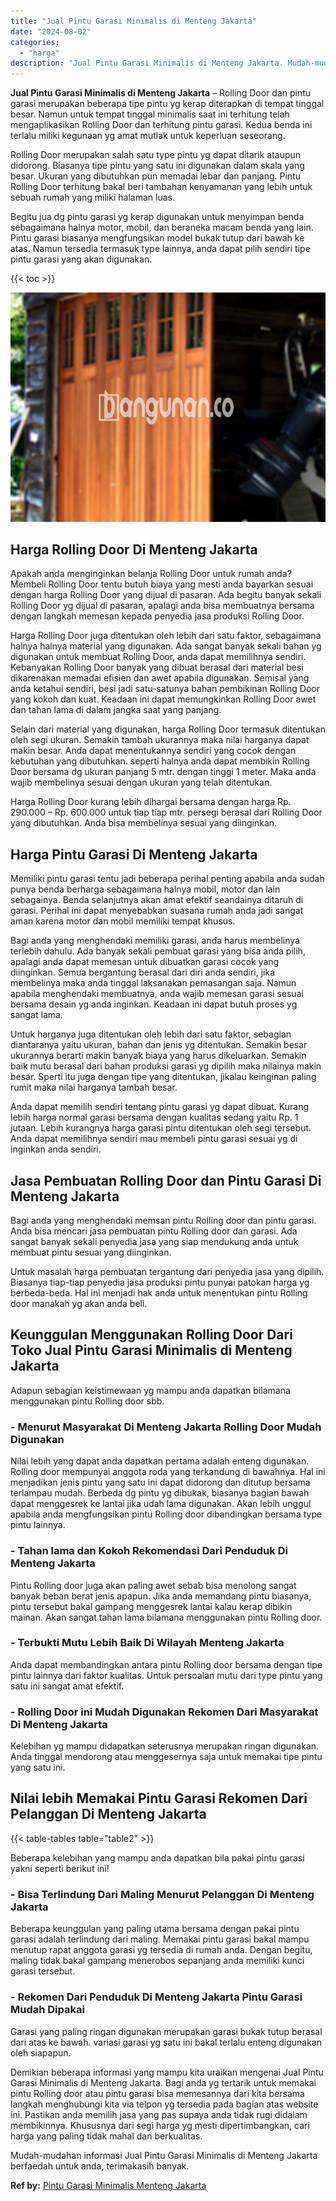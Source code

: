 ```yaml
---
title: "Jual Pintu Garasi Minimalis di Menteng Jakarta"
date: "2024-08-02"
categories: 
  - "harga"
description: "Jual Pintu Garasi Minimalis di Menteng Jakarta. Mudah-mudahan informasi Jual Pintu Garasi Minimalis di Menteng Jakarta berfaedah untuk anda, terimakasih bany..."
---
```


**Jual Pintu Garasi Minimalis di Menteng Jakarta** – Rolling Door dan pintu garasi merupakan beberapa tipe pintu yg kerap diterapkan di tempat tinggal besar. Namun untuk tempat tinggal minimalis saat ini terhitung telah mengaplikasikan Rolling Door dan terhitung pintu garasi. Kedua benda ini terlalu miliki kegunaan yg amat mutlak untuk keperluan seseorang.

Rolling Door merupakan salah satu type pintu yg dapat ditarik ataupun didorong. Biasanya tipe pintu yang satu ini digunakan dalam skala yang besar. Ukuran yang dibutuhkan pun memadai lebar dan panjang. Pintu Rolling Door terhitung bakal beri tambahan kenyamanan yang lebih untuk sebuah rumah yang miliki halaman luas.

Begitu jua dg pintu garasi yg kerap digunakan untuk menyimpan benda sebagaimana halnya motor, mobil, dan beraneka macam benda yang lain. Pintu garasi biasanya mengfungsikan model bukak tutup dari bawah ke atas. Namun tersedia termasuk type lainnya, anda dapat pilih sendiri tipe pintu garasi yang akan digunakan.

{{< toc >}}

![Jual Pintu Garasi Minimalis di Menteng Jakarta](/images/pintu-garasi-39.png)

## Harga Rolling Door Di Menteng Jakarta

Apakah anda menginginkan belanja Rolling Door untuk rumah anda? Membeli Rolling Door tentu butuh biaya yang mesti anda bayarkan sesuai dengan harga Rolling Door yang dijual di pasaran. Ada begitu banyak sekali Rolling Door yg dijual di pasaran, apalagi anda bisa membuatnya bersama dengan langkah memesan kepada penyedia jasa produksi Rolling Door.

Harga Rolling Door juga ditentukan oleh lebih dari satu faktor, sebagaimana halnya halnya material yang digunakan. Ada sangat banyak sekali bahan yg digunakan untuk membuat Rolling Door, anda dapat memilihnya sendiri. Kebanyakan Rolling Door banyak yang dibuat berasal dari material besi dikarenakan memadai efisien dan awet apabila digunakan. Semisal yang anda ketahui sendiri, besi jadi satu-satunya bahan pembikinan Rolling Door yang kokoh dan kuat. Keadaan ini dapat memungkinkan Rolling Door awet dan tahan lama di dalam jangka saat yang panjang.

Selain dari material yang digunakan, harga Rolling Door termasuk ditentukan oleh segi ukuran. Semakin tambah ukurannya maka nilai harganya dapat makin besar. Anda dapat menentukannya sendiri yang cocok dengan kebutuhan yang dibutuhkan. seperti halnya anda dapat membikin Rolling Door bersama dg ukuran panjang 5 mtr. dengan tinggi 1 meter. Maka anda wajib membelinya sesuai dengan ukuran yang telah ditentukan.

Harga Rolling Door kurang lebih dihargai bersama dengan harga Rp. 290.000 – Rp. 600.000 untuk tiap tiap mtr. persegi berasal dari Rolling Door yang dibutuhkan. Anda bisa membelinya sesuai yang diinginkan.

## Harga Pintu Garasi Di Menteng Jakarta

Memiliki pintu garasi tentu jadi beberapa perihal penting apabila anda sudah punya benda berharga sebagaimana halnya mobil, motor dan lain sebagainya. Benda selanjutnya akan amat efektif seandainya ditaruh di garasi. Perihal ini dapat menyebabkan suasana rumah anda jadi sangat aman karena motor dan mobil memiliki tempat khusus.

Bagi anda yang menghendaki memiliki garasi, anda harus membelinya terlebih dahulu. Ada banyak sekali pembuat garasi yang bisa anda pilih, apalagi anda dapat memesan untuk dibuatkan garasi cocok yang diinginkan. Semua bergantung berasal dari diri anda sendiri, jika membelinya maka anda tinggal laksanakan pemasangan saja. Namun apabila menghendaki membuatnya, anda wajib memesan garasi sesuai bersama desain yg anda inginkan. Keadaan ini dapat butuh proses yg sangat lama.

Untuk harganya juga ditentukan oleh lebih dari satu faktor, sebagian diantaranya yaitu ukuran, bahan dan jenis yg ditentukan. Semakin besar ukurannya berarti makin banyak biaya yang harus dikeluarkan. Semakin baik mutu berasal dari bahan produksi garasi yg dipilih maka nilainya makin besar. Sperti itu juga dengan tipe yang ditentukan, jikalau keinginan paling rumit maka nilai harganya tambah besar.

Anda dapat memilih sendiri tentang pintu garasi yg dapat dibuat. Kurang lebih harga normal garasi bersama dengan kualitas sedang yaitu Rp. 1 jutaan. Lebih kurangnya harga garasi pintu ditentukan oleh segi tersebut. Anda dapat memilihnya sendiri mau membeli pintu garasi sesuai yg di inginkan anda sendiri.

## Jasa Pembuatan Rolling Door dan Pintu Garasi Di Menteng Jakarta

Bagi anda yang menghendaki memsan pintu Rolling door dan pintu garasi. Anda bisa mencari jasa pembuatan pintu Rolling door dan garasi. Ada sangat banyak sekali penyedia jasa yang siap mendukung anda untuk membuat pintu sesuai yang diinginkan.

Untuk masalah harga pembuatan tergantung dari penyedia jasa yang dipilih. Biasanya tiap-tiap penyedia jasa produksi pintu punyai patokan harga yg berbeda-beda. Hal ini menjadi hak anda untuk menentukan pintu Rolling door manakah yg akan anda beli.

## Keunggulan Menggunakan Rolling Door Dari Toko Jual Pintu Garasi Minimalis di Menteng Jakarta

Adapun sebagian keistimewaan yg mampu anda dapatkan bilamana menggunakan pintu Rolling door sbb.

### \- Menurut Masyarakat Di Menteng Jakarta Rolling Door Mudah Digunakan

Nilai lebih yang dapat anda dapatkan pertama adalah enteng digunakan. Rolling door mempunyai anggota roda yang terkandung di bawahnya. Hal ini menjadikan jenis pintu yang satu ini dapat didorong dan ditutup bersama terlampau mudah. Berbeda dg pintu yg dibukak, biasanya bagian bawah dapat menggesrek ke lantai jika udah lama digunakan. Akan lebih unggul apabila anda mengfungsikan pintu Rolling door dibandingkan bersama type pintu lainnya.

### \- Tahan lama dan Kokoh Rekomendasi Dari Penduduk Di Menteng Jakarta

Pintu Rolling door juga akan paling awet sebab bisa menolong sangat banyak beban berat jenis apapun. Jika anda memandang pintu biasanya, pintu tersebut bakal gampang menggesrek lantai kalau kerap dibikin mainan. Akan sangat tahan lama bilamana menggunakan pintu Rolling door.

### \- Terbukti Mutu Lebih Baik Di Wilayah Menteng Jakarta

Anda dapat membandingkan antara pintu Rolling door bersama dengan tipe pintu lainnya dari faktor kualitas. Untuk persoalan mutu dari type pintu yang satu ini sangat amat efektif.

### \- Rolling Door ini Mudah Digunakan Rekomen Dari Masyarakat Di Menteng Jakarta

Kelebihan yg mampu didapatkan seterusnya merupakan ringan digunakan. Anda tinggal mendorong atau menggesernya saja untuk memakai tipe pintu yang satu ini.

## Nilai lebih Memakai Pintu Garasi Rekomen Dari Pelanggan Di Menteng Jakarta

{{< table-tables table="table2" >}}

Beberapa kelebihan yang mampu anda dapatkan bila pakai pintu garasi yakni seperti berikut ini!

### \- Bisa Terlindung Dari Maling Menurut Pelanggan Di Menteng Jakarta

Beberapa keunggulan yang paling utama bersama dengan pakai pintu garasi adalah terlindung dari maling. Memakai pintu garasi bakal mampu menutup rapat anggota garasi yg tersedia di rumah anda. Dengan begitu, maling tidak bakal gampang menerobos sepanjang anda memiliki kunci garasi tersebut.

### \- Rekomen Dari Penduduk Di Menteng Jakarta Pintu Garasi Mudah Dipakai

Garasi yang paling ringan digunakan merupakan garasi bukak tutup berasal dari atas ke bawah. variasi garasi yg satu ini bakal terlalu enteng digunakan oleh siapapun.

Demikian beberapa informasi yang mampu kita uraikan mengenai Jual Pintu Garasi Minimalis di Menteng Jakarta. Bagi anda yg tertarik untuk memakai pintu Rolling door atau pintu garasi bisa memesannya dari kita bersama langkah menghubungi kita via telpon yg tersedia pada bagian atas website ini. Pastikan anda memilih jasa yang pas supaya anda tidak rugi didalam membikinnya. Khususnya dari segi harga yg mesti dipertimbangkan, cari harga yang paling tidak mahal dan berkualitas.

Mudah-mudahan informasi Jual Pintu Garasi Minimalis di Menteng Jakarta berfaedah untuk anda, terimakasih banyak.

**Ref by:** [Pintu Garasi Minimalis Menteng Jakarta](https://id.wikipedia.org/wiki/Pintu)
